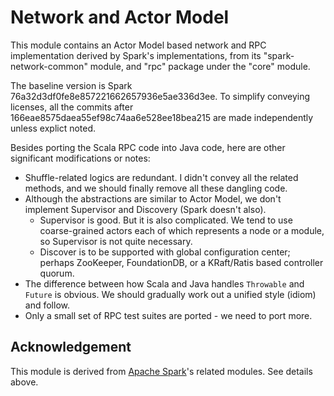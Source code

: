 # Network and Actor Model

This module contains an Actor Model based network and RPC implementation derived by Spark's implementations, from its "spark-network-common" module, and "rpc" package under the "core" module.

The baseline version is Spark 76a32d3df0fe8e857221662657936e5ae336d3ee. To simplify conveying licenses, all the commits after 166eae8575daea55ef98c74aa6e528ee18bea215 are made independently unless explict noted.

Besides porting the Scala RPC code into Java code, here are other significant modifications or notes:

* Shuffle-related logics are redundant. I didn't convey all the related methods, and we should finally remove all these dangling code.
* Although the abstractions are similar to Actor Model, we don't implement Supervisor and Discovery (Spark doesn't also).
  * Supervisor is good. But it is also complicated. We tend to use coarse-grained actors each of which represents a node or a module, so Supervisor is not quite necessary.
  * Discover is to be supported with global configuration center; perhaps ZooKeeper, FoundationDB, or a KRaft/Ratis based controller quorum.
* The difference between how Scala and Java handles `Throwable` and `Future` is obvious. We should gradually work out a unified style (idiom) and follow.
* Only a small set of RPC test suites are ported - we need to port more.

## Acknowledgement

This module is derived from [Apache Spark](https://github.com/apache/spark)'s related modules. See details above.

